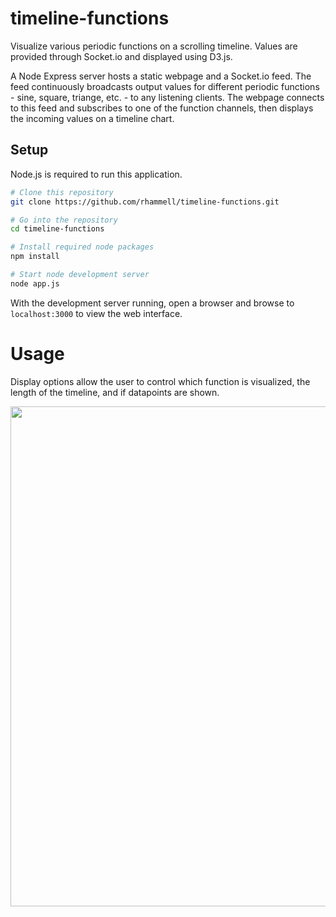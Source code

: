 # timeline-functions
Visualize various periodic functions on a scrolling timeline. Values are provided through Socket.io and displayed using D3.js. 

A Node Express server hosts a static webpage and a Socket.io feed. The feed continuously broadcasts output values for different periodic functions - sine, square, triange, etc. - to any listening clients. The webpage connects to this feed and subscribes to one of the function channels, then displays the incoming values on a timeline chart. 

## Setup
Node.js is required to run this application. 

```bash
# Clone this repository
git clone https://github.com/rhammell/timeline-functions.git

# Go into the repository
cd timeline-functions

# Install required node packages
npm install

# Start node development server
node app.js
```
With the development server running, open a browser and browse to `localhost:3000` to view the web interface. 

# Usage
Display options allow the user to control which function is visualized, the length of the timeline, and if datapoints are shown. 
<p align="center">
  <img width="800" src="public/img/chart.gif">
</p>
